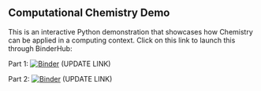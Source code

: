 ## Computational Chemistry Demo
This is an interactive Python demonstration that showcases how Chemistry can be applied in a computing context.
Click on this link to launch this through BinderHub:

Part 1:
[![Binder](https://mybinder.org/badge_logo.svg)](https://mybinder.org/v2/gh/bri-sc/demo-computational-chemistry/HEAD?urlpath=%2Fdoc%2Ftree%2F01_Demo_Computational_Chemistry_reaction_screening.ipynb) (UPDATE LINK)

Part 2:
[![Binder](https://mybinder.org/badge_logo.svg)](https://mybinder.org/v2/gh/bri-sc/demo-computational-chemistry/HEAD?urlpath=%2Fdoc%2Ftree%2F02_Demo_Computational_Chemistry_kinetics.ipynb) (UPDATE LINK)
